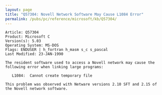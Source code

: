 ```yaml
---
layout: page
title: "Q57304: Novell Network Software May Cause L1084 Error"
permalink: /pubs/pc/reference/microsoft/kb/Q57304/
---
```


	Article: Q57304
	Product: Microsoft C
	Version(s): 5.03
	Operating System: MS-DOS
	Flags: ENDUSER | h_fortran h_masm s_c s_pascal
	Last Modified: 23-JAN-1990
	
	The resident software used to access a Novell network may cause the
	following error when linking large programs:
	
	   L1084:  Cannot create temporary file
	
	This problem was observed with Netware versions 2.10 SFT and 2.15 of
	the Novell network software.
